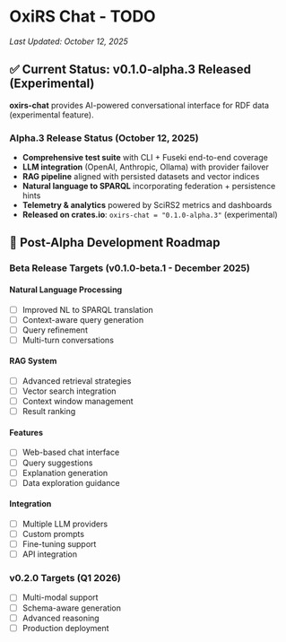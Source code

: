 # OxiRS Chat - TODO

*Last Updated: October 12, 2025*

## ✅ Current Status: v0.1.0-alpha.3 Released (Experimental)

**oxirs-chat** provides AI-powered conversational interface for RDF data (experimental feature).

### Alpha.3 Release Status (October 12, 2025)
- **Comprehensive test suite** with CLI + Fuseki end-to-end coverage
- **LLM integration** (OpenAI, Anthropic, Ollama) with provider failover
- **RAG pipeline** aligned with persisted datasets and vector indices
- **Natural language to SPARQL** incorporating federation + persistence hints
- **Telemetry & analytics** powered by SciRS2 metrics and dashboards
- **Released on crates.io**: `oxirs-chat = "0.1.0-alpha.3"` (experimental)

## 🎯 Post-Alpha Development Roadmap

### Beta Release Targets (v0.1.0-beta.1 - December 2025)

#### Natural Language Processing
- [ ] Improved NL to SPARQL translation
- [ ] Context-aware query generation
- [ ] Query refinement
- [ ] Multi-turn conversations

#### RAG System
- [ ] Advanced retrieval strategies
- [ ] Vector search integration
- [ ] Context window management
- [ ] Result ranking

#### Features
- [ ] Web-based chat interface
- [ ] Query suggestions
- [ ] Explanation generation
- [ ] Data exploration guidance

#### Integration
- [ ] Multiple LLM providers
- [ ] Custom prompts
- [ ] Fine-tuning support
- [ ] API integration

### v0.2.0 Targets (Q1 2026)
- [ ] Multi-modal support
- [ ] Schema-aware generation
- [ ] Advanced reasoning
- [ ] Production deployment